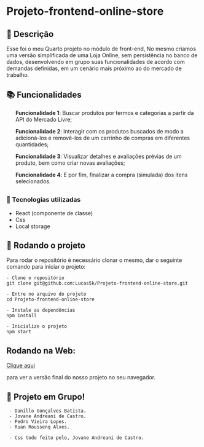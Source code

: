 # Projeto-frontend-online-store

## :memo: Descrição
Esse foi o meu Quarto projeto no módulo de front-end, No mesmo criamos uma versão simplificada de uma Loja Online, sem persistência no banco de dados, desenvolvendo em grupo suas funcionalidades de acordo com demandas definidas, em um cenário mais próximo ao do mercado de trabalho.

## :books: Funcionalidades
<ol><b>Funcionalidade 1</b>: Buscar produtos por termos e categorias a partir da API do Mercado Livre;</ol>
<ol><b>Funcionalidade 2</b>: Interagir com os produtos buscados de modo a adicioná-los e removê-los de um carrinho de compras em diferentes quantidades;</ol>
<ol><b>Funcionalidade 3</b>: Visualizar detalhes e avaliações prévias de um produto, bem como criar novas avaliações;</ol>
<ol><b>Funcionalidade 4</b>: E por fim, finalizar a compra (simulada) dos itens selecionados.</ol>

## <h3>:wrench: Tecnologias utilizadas</h3>
- React (componente de classe)
- Css
- Local storage

## :rocket: Rodando o projeto
Para rodar o repositório é necessário clonar o mesmo, dar o seguinte comando para iniciar o projeto:
```
- Clone o repositório
git clone git@github.com:Lucas5k/Projeto-frontend-online-store.git

- Entre no arquivo do projeto
cd Projeto-frontend-online-store

- Instale as dependências
npm install

- Inicialize o projeto
npm start

```
## Rodando na Web:

<a href="https://front-end-online-store-sigma.vercel.app/">Clique aqui</a><p>para ver a versão final do nosso projeto no seu navegador.</p>

<!-- ## :soon: Implementação futura
* O que será implementado na próxima sprint? -->

## :handshake: Projeto em Grupo!
     - Danillo Gonçalves Batista.
     - Jovane Andreani de Castro.
     - Pedro Vieira Lopes.
     - Ruan Roussenq Alves.
     
     - Css todo feito pelo, Jovane Andreani de Castro.

<!-- ## :dart: Status do projeto -->

